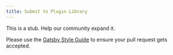 ```yaml
---
title: Submit to Plugin Library
---
```


This is a stub. Help our community expand it.

Please use the [Gatsby Style Guide](/docs/gatsby-style-guide/) to ensure your
pull request gets accepted.
